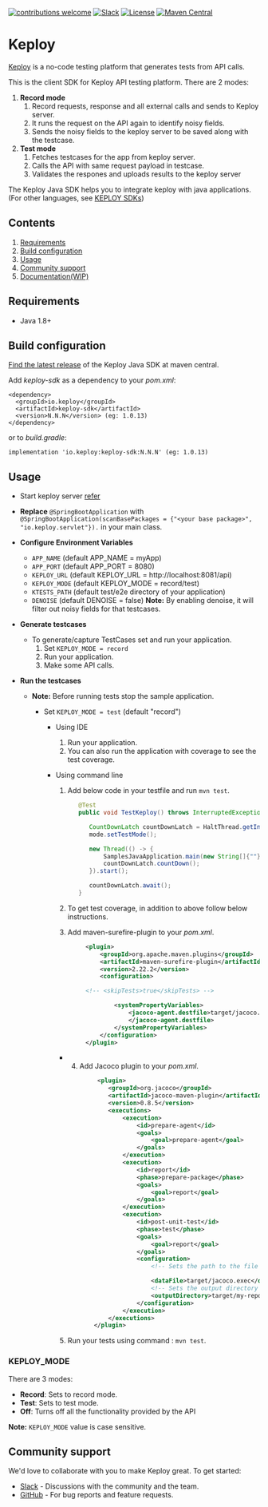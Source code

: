 [![contributions welcome](https://img.shields.io/badge/contributions-welcome-brightgreen?logo=github)](CODE_OF_CONDUCT.md)
[![Slack](.github/slack.svg)](https://join.slack.com/t/keploy/shared_invite/zt-12rfbvc01-o54cOG0X1G6eVJTuI_orSA)
[![License](.github/License-Apache_2.0-blue.svg)](https://opensource.org/licenses/Apache-2.0)
[![Maven Central](https://img.shields.io/maven-central/v/io.keploy/keploy-sdk.svg?label=Maven%20Central)](https://search.maven.org/search?q=g:%22io.keploy%22%20AND%20a:%22keploy-sdk%22)

# Keploy

[Keploy](https://keploy.io) is a no-code testing platform that generates tests from API calls.

This is the client SDK for Keploy API testing platform. There are 2 modes:
1. **Record mode**
    1. Record requests, response and all external calls and sends to Keploy server.
    2. It runs the request on the API again to identify noisy fields.
    3. Sends the noisy fields to the keploy server to be saved along with the testcase.
2. **Test mode**
    1. Fetches testcases for the app from keploy server.
    2. Calls the API with same request payload in testcase.
    3. Validates the respones and uploads results to the keploy server


The Keploy Java SDK helps you to integrate keploy with java applications. (For other languages,
see [KEPLOY SDKs](https://docs.keploy.io/application-development))

## Contents

1. [Requirements](#requirements)
2. [Build configuration](#build-configuration)
3. [Usage](#usage)
4. [Community support](#community-support)
5. [Documentation(WIP)](#documentationwip)

## Requirements

- Java 1.8+

## Build configuration

[Find the latest release](https://search.maven.org/artifact/io.keploy/keploy-sdk) of the Keploy Java SDK at maven
central.

Add *keploy-sdk* as a dependency to your *pom.xml*:

    <dependency>
      <groupId>io.keploy</groupId>
      <artifactId>keploy-sdk</artifactId>
      <version>N.N.N</version> (eg: 1.0.13)
    </dependency>

or to *build.gradle*:

    implementation 'io.keploy:keploy-sdk:N.N.N' (eg: 1.0.13)

## Usage

- Start keploy server [refer](https://github.com/keploy/keploy#start-keploy-server)

- **Replace** `@SpringBootApplication` with `@SpringBootApplication(scanBasePackages = {"<your base package>", "io.keploy.servlet"}).` in your main class.


- **Configure Environment Variables**
    - `APP_NAME`           (default APP_NAME = myApp)
    - `APP_PORT`           (default APP_PORT = 8080)
    - `KEPLOY_URL`         (default KEPLOY_URL = http://localhost:8081/api)
    - `KEPLOY_MODE`        (default KEPLOY_MODE = record/test)
    - `KTESTS_PATH`        (default test/e2e directory of your application)
    - `DENOISE`            (default DENOISE = false)
      **Note:** By enabling denoise, it will filter out noisy fields for that testcases.


- **Generate testcases**
    - To generate/capture TestCases set  and run your application.
        1. Set `KEPLOY_MODE = record`
        2. Run your application.
        3. Make some API calls.

- **Run the testcases**
    - **Note:** Before running tests stop the sample application.

      - Set `KEPLOY_MODE = test` (default "record")
          - Using IDE
              1. Run your application.
              2. You can also run the application with coverage to see the test coverage.

          - Using command line
              1. Add below code in your testfile and run `mvn test`.

                 ```java
                    @Test
                    public void TestKeploy() throws InterruptedException {

                       CountDownLatch countDownLatch = HaltThread.getInstance().getCountDownLatch();
                       mode.setTestMode();

                       new Thread(() -> {
                           SamplesJavaApplication.main(new String[]{""});
                           countDownLatch.countDown();
                       }).start();

                       countDownLatch.await();
                    }
                 ```     

              2. To get test coverage, in addition to above follow below instructions.

              3. Add maven-surefire-plugin to your *pom.xml*.

                 ```xml 
                      <plugin>
                          <groupId>org.apache.maven.plugins</groupId>
                          <artifactId>maven-surefire-plugin</artifactId>
                          <version>2.22.2</version>
                          <configuration>

                      <!-- <skipTests>true</skipTests> -->

                              <systemPropertyVariables>
                                  <jacoco-agent.destfile>target/jacoco.exec
                                  </jacoco-agent.destfile>
                              </systemPropertyVariables>
                          </configuration>
                      </plugin>
                 ```  
              - 4. Add Jacoco plugin to your *pom.xml*.
                    ```xml
                         <plugin>
                            <groupId>org.jacoco</groupId>
                            <artifactId>jacoco-maven-plugin</artifactId>
                            <version>0.8.5</version>
                            <executions>
                                <execution>
                                    <id>prepare-agent</id>
                                    <goals>
                                        <goal>prepare-agent</goal>
                                    </goals>
                                </execution>
                                <execution>
                                    <id>report</id>
                                    <phase>prepare-package</phase>
                                    <goals>
                                        <goal>report</goal>
                                    </goals>
                                </execution>
                                <execution>
                                    <id>post-unit-test</id>
                                    <phase>test</phase>
                                    <goals>
                                        <goal>report</goal>
                                    </goals>
                                    <configuration>
                                        <!-- Sets the path to the file which contains the execution data. -->
  
                                        <dataFile>target/jacoco.exec</dataFile>
                                        <!-- Sets the output directory for the code coverage report. -->
                                        <outputDirectory>target/my-reports</outputDirectory>
                                    </configuration>
                                </execution>
                            </executions>
                        </plugin>
                    ```
              5. Run your tests using command : `mvn test`.


### KEPLOY_MODE
There are 3 modes:
- **Record**: Sets to record mode.
- **Test**: Sets to test mode.
- **Off**: Turns off all the functionality provided by the API

**Note:** `KEPLOY_MODE` value is case sensitive.


## Community support

We'd love to collaborate with you to make Keploy great. To get started:

* [Slack](https://join.slack.com/t/keploy/shared_invite/zt-12rfbvc01-o54cOG0X1G6eVJTuI_orSA) - Discussions with the
  community and the team.
* [GitHub](https://github.com/keploy/java-sdk/issues) - For bug reports and feature requests.

